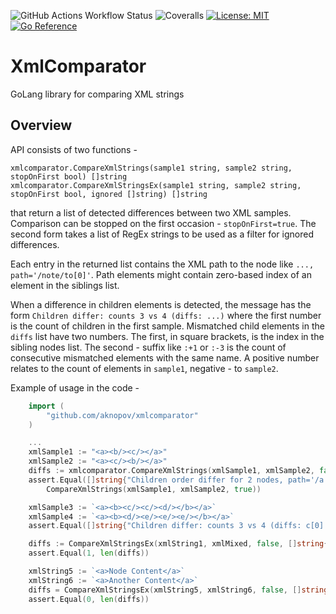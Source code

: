 ![GitHub Actions Workflow Status](https://img.shields.io/github/actions/workflow/status/aknopov/xml-comparator/go.yml)
![Coveralls](https://img.shields.io/coverallsCoverage/github/aknopov/xml-comparator)
[![License: MIT](https://img.shields.io/badge/License-MIT-blue.svg)](https://opensource.org/licenses/MIT)
[![Go Reference](https://pkg.go.dev/badge/google.golang.org/xmlcomparator.svg)](https://pkg.go.dev/github.com/aknopov/xmlcomparator)

# XmlComparator

GoLang library for comparing XML strings

## Overview

API consists of two functions - 
```
xmlcomparator.CompareXmlStrings(sample1 string, sample2 string, stopOnFirst bool) []string
xmlcomparator.CompareXmlStringsEx(sample1 string, sample2 string, stopOnFirst bool, ignored []string) []string
```
that return a list of detected differences between two XML samples. Comparison can be stopped on the first occasion - `stopOnFirst=true`. The second form takes a list of RegEx strings to be used as a filter for ignored differences.

Each entry in the returned list contains the XML path to the node like  `..., path='/note/to[0]'`. Path elements might contain zero-based index of an element in the siblings list.

When a difference in children elements is detected, the message has the form `Children differ: counts 3 vs 4 (diffs: ...)` where the first number is the count of children in the first sample.
Mismatched child elements in the `diffs` list have two numbers. The first, in square brackets, is the index in the sibling nodes list.
The second - suffix like `:+1` or `:-3` is the count of consecutive mismatched elements with the same name. A positive number relates to the count of elements in `sample1`, negative - to `sample2`.

Example of usage in the code -
```go
    import (
        "github.com/aknopov/xmlcomparator"
    )

    ...
    xmlSample1 := "<a><b/><c/></a>"
    xmlSample2 := "<a><c/><b/></a>"
    diffs := xmlcomparator.CompareXmlStrings(xmlSample1, xmlSample2, false)
    assert.Equal([]string{"Children order differ for 2 nodes, path='/a'"},
        CompareXmlStrings(xmlSample1, xmlSample2, true))

    xmlSample3 := `<a><b><c/><c/><d/></b></a>`
    xmlSample4 := `<a><b><d/><e/><e/><e/></b></a>`
    assert.Equal([]string{"Children differ: counts 3 vs 4 (diffs: c[0]:+2, e[1]:-3), path='/a/b'"}, CompareXmlStrings(xmlSample3, xmlSample4, false))

    diffs := CompareXmlStringsEx(xmlString1, xmlMixed, false, []string{`Nodes text differ: '.+' vs '.+'`})
    assert.Equal(1, len(diffs))

    xmlString5 := `<a>Node Content</a>`
    xmlString6 := `<a>Another Content</a>`
    diffs = CompareXmlStringsEx(xmlString5, xmlString6, false, []string{`Nodes text differ: '.+' vs '.+'`})
    assert.Equal(0, len(diffs))
```